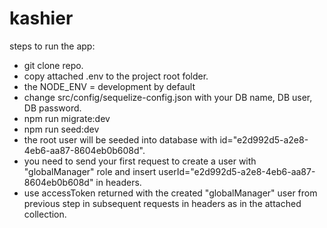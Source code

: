 # kashier
steps to run the app:
- git clone repo.
- copy attached .env to the project root folder.
- the NODE_ENV = development by default
- change src/config/sequelize-config.json with your DB name, DB user, DB password.
- npm run migrate:dev
- npm run seed:dev
- the root user will be seeded into database with id="e2d992d5-a2e8-4eb6-aa87-8604eb0b608d".
- you need to send your first request to create a user with "globalManager" role and insert userId="e2d992d5-a2e8-4eb6-aa87-8604eb0b608d" in headers.
- use accessToken returned with the created "globalManager" user from previous step in subsequent requests in headers as in the attached collection.

